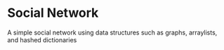 # Social Network
A simple social network using data structures such as graphs, arraylists, and hashed dictionaries
